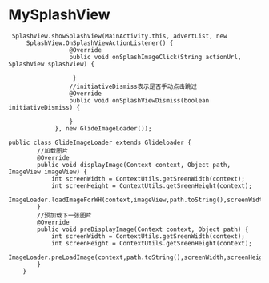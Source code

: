 # MySplashView

     SplashView.showSplashView(MainActivity.this, advertList, new 
         SplashView.OnSplashViewActionListener() {
                     @Override
                     public void onSplashImageClick(String actionUrl, SplashView splashView) {
         
                      }
                     //initiativeDismiss表示是否手动点击跳过
                     @Override
                     public void onSplashViewDismiss(boolean initiativeDismiss) {
         
                     }
                 }, new GlideImageLoader());

    public class GlideImageLoader extends Glideloader {
            //加载图片
            @Override
            public void displayImage(Context context, Object path, ImageView imageView) {
                int screenWidth = ContextUtils.getSreenWidth(context);
                int screenHeight = ContextUtils.getSreenHeight(context);
                ImageLoader.loadImageForWH(context,imageView,path.toString(),screenWidth,screenHeight);
            }
            //预加载下一张图片
            @Override
            public void preDisplayImage(Context context, Object path) {
                int screenWidth = ContextUtils.getSreenWidth(context);
                int screenHeight = ContextUtils.getSreenHeight(context);
                ImageLoader.preLoadImage(context,path.toString(),screenWidth,screenHeight);
            }
        }


